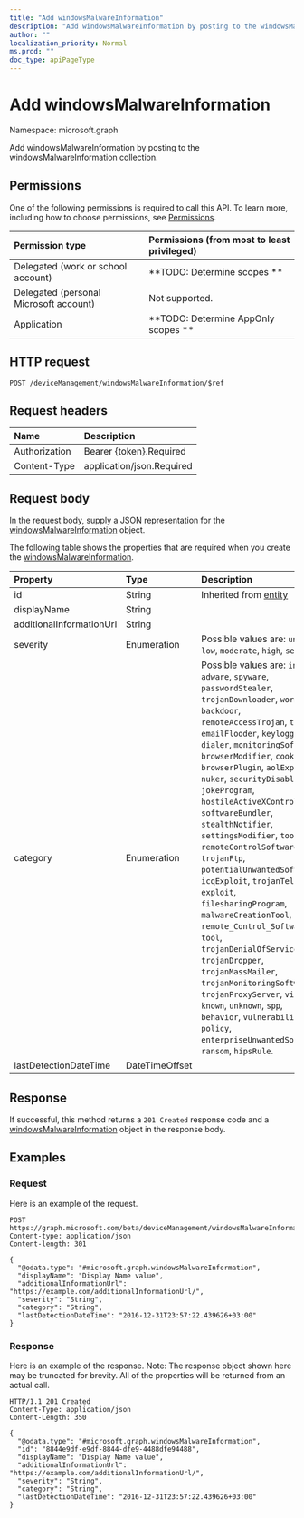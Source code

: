 ```yaml
---
title: "Add windowsMalwareInformation"
description: "Add windowsMalwareInformation by posting to the windowsMalwareInformation collection."
author: ""
localization_priority: Normal
ms.prod: ""
doc_type: apiPageType
---
```


# Add windowsMalwareInformation

Namespace: microsoft.graph

Add windowsMalwareInformation by posting to the windowsMalwareInformation collection.

## Permissions
One of the following permissions is required to call this API. To learn more, including how to choose permissions, see [Permissions](/concepts/permissions-reference.md).

|Permission type|Permissions (from most to least privileged)|
|:---|:---|
|Delegated (work or school account)|**TODO: Determine scopes **|
|Delegated (personal Microsoft account)|Not supported.|
|Application|**TODO: Determine AppOnly scopes **|

## HTTP request
<!-- {
  "blockType": "ignored"
}
-->
``` http
POST /deviceManagement/windowsMalwareInformation/$ref
```

## Request headers
|Name|Description|
|:---|:---|
|Authorization|Bearer {token}.Required|
|Content-Type|application/json.Required|

## Request body
In the request body, supply a JSON representation for the [windowsMalwareInformation](../resources/windowsmalwareinformation.md) object.

The following table shows the properties that are required when you create the [windowsMalwareInformation](../resources/windowsmalwareinformation.md).

|Property|Type|Description|
|:---|:---|:---|
|id|String| Inherited from [entity](../resources/entity.md)|
|displayName|String||
|additionalInformationUrl|String||
|severity|Enumeration| Possible values are: `unknown`, `low`, `moderate`, `high`, `severe`.|
|category|Enumeration| Possible values are: `invalid`, `adware`, `spyware`, `passwordStealer`, `trojanDownloader`, `worm`, `backdoor`, `remoteAccessTrojan`, `trojan`, `emailFlooder`, `keylogger`, `dialer`, `monitoringSoftware`, `browserModifier`, `cookie`, `browserPlugin`, `aolExploit`, `nuker`, `securityDisabler`, `jokeProgram`, `hostileActiveXControl`, `softwareBundler`, `stealthNotifier`, `settingsModifier`, `toolBar`, `remoteControlSoftware`, `trojanFtp`, `potentialUnwantedSoftware`, `icqExploit`, `trojanTelnet`, `exploit`, `filesharingProgram`, `malwareCreationTool`, `remote_Control_Software`, `tool`, `trojanDenialOfService`, `trojanDropper`, `trojanMassMailer`, `trojanMonitoringSoftware`, `trojanProxyServer`, `virus`, `known`, `unknown`, `spp`, `behavior`, `vulnerability`, `policy`, `enterpriseUnwantedSoftware`, `ransom`, `hipsRule`.|
|lastDetectionDateTime|DateTimeOffset||



## Response
If successful, this method returns a `201 Created` response code and a [windowsMalwareInformation](../resources/windowsmalwareinformation.md) object in the response body.

## Examples

### Request
Here is an example of the request.
<!-- {
  "blockType": "request",
  "name": "create_windowsmalwareinformation_from_"
}
-->
``` http
POST https://graph.microsoft.com/beta/deviceManagement/windowsMalwareInformation
Content-type: application/json
Content-length: 301

{
  "@odata.type": "#microsoft.graph.windowsMalwareInformation",
  "displayName": "Display Name value",
  "additionalInformationUrl": "https://example.com/additionalInformationUrl/",
  "severity": "String",
  "category": "String",
  "lastDetectionDateTime": "2016-12-31T23:57:22.439626+03:00"
}
```

### Response
Here is an example of the response. Note: The response object shown here may be truncated for brevity. All of the properties will be returned from an actual call.
<!-- {
  "blockType": "response",
  "truncated": true,
  "@odata.type": "microsoft.graph.windowsmalwareinformation"
}
-->
``` http
HTTP/1.1 201 Created
Content-Type: application/json
Content-Length: 350

{
  "@odata.type": "#microsoft.graph.windowsMalwareInformation",
  "id": "8844e9df-e9df-8844-dfe9-4488dfe94488",
  "displayName": "Display Name value",
  "additionalInformationUrl": "https://example.com/additionalInformationUrl/",
  "severity": "String",
  "category": "String",
  "lastDetectionDateTime": "2016-12-31T23:57:22.439626+03:00"
}
```

